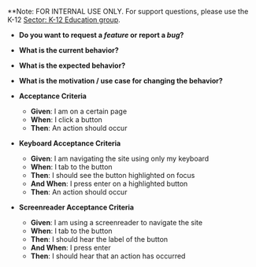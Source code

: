 **Note: FOR INTERNAL USE ONLY. For support questions, please use the K-12 [Sector: K-12 Education group](https://trailhead.salesforce.com/trailblazer-community/groups/0F94S000000kHi7SAE?tab=discussion).

* **Do you want to request a *feature* or report a *bug*?**

* **What is the current behavior?**

* **What is the expected behavior?**

* **What is the motivation / use case for changing the behavior?**

* **Acceptance Criteria**

  - **Given**: I am on a certain page
  - **When**: I click a button
  - **Then**: An action should occur

* **Keyboard Acceptance Criteria**

  - **Given**: I am navigating the site using only my keyboard
  - **When**: I tab to the button
  - **Then**: I should see the button highlighted on focus
  - **And When**: I press enter on a highlighted button
  - **Then**: An action should occur

* **Screenreader Acceptance Criteria**

  - **Given**: I am using a screenreader to navigate the site
  - **When**: I tab to the button
  - **Then**: I should hear the label of the button
  - **And When**: I press enter
  - **Then**: I should hear that an action has occurred